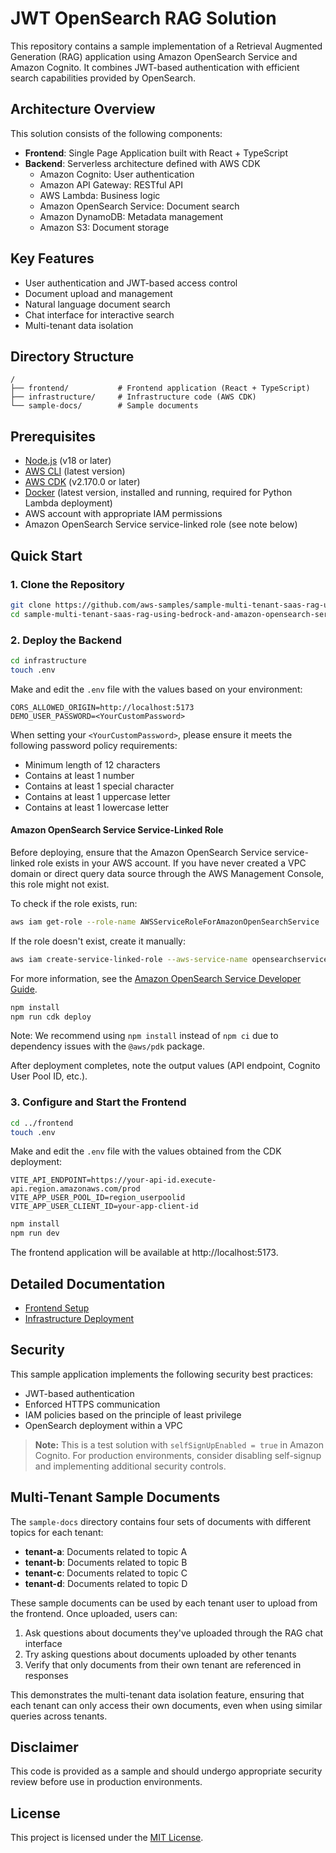 # JWT OpenSearch RAG Solution

This repository contains a sample implementation of a Retrieval Augmented Generation (RAG) application using Amazon OpenSearch Service and Amazon Cognito. It combines JWT-based authentication with efficient search capabilities provided by OpenSearch.

## Architecture Overview

This solution consists of the following components:

- **Frontend**: Single Page Application built with React + TypeScript
- **Backend**: Serverless architecture defined with AWS CDK
  - Amazon Cognito: User authentication
  - Amazon API Gateway: RESTful API
  - AWS Lambda: Business logic
  - Amazon OpenSearch Service: Document search
  - Amazon DynamoDB: Metadata management
  - Amazon S3: Document storage

## Key Features

- User authentication and JWT-based access control
- Document upload and management
- Natural language document search
- Chat interface for interactive search
- Multi-tenant data isolation

## Directory Structure

```
/
├── frontend/           # Frontend application (React + TypeScript)
├── infrastructure/     # Infrastructure code (AWS CDK)
└── sample-docs/        # Sample documents
```

## Prerequisites

- [Node.js](https://nodejs.org/) (v18 or later)
- [AWS CLI](https://aws.amazon.com/cli/) (latest version)
- [AWS CDK](https://aws.amazon.com/cdk/) (v2.170.0 or later)
- [Docker](https://www.docker.com/) (latest version, installed and running, required for Python Lambda deployment)
- AWS account with appropriate IAM permissions
- Amazon OpenSearch Service service-linked role (see note below)

## Quick Start

### 1. Clone the Repository

```bash
git clone https://github.com/aws-samples/sample-multi-tenant-saas-rag-using-bedrock-and-amazon-opensearch-service-with-jwt.git
cd sample-multi-tenant-saas-rag-using-bedrock-and-amazon-opensearch-service-with-jwt
```

### 2. Deploy the Backend

```bash
cd infrastructure
touch .env
```

Make and edit the `.env` file with the values based on your environment:

```
CORS_ALLOWED_ORIGIN=http://localhost:5173
DEMO_USER_PASSWORD=<YourCustomPassword>
```

When setting your `<YourCustomPassword>`, please ensure it meets the following password policy requirements:
- Minimum length of 12 characters
- Contains at least 1 number
- Contains at least 1 special character
- Contains at least 1 uppercase letter
- Contains at least 1 lowercase letter

#### Amazon OpenSearch Service Service-Linked Role

Before deploying, ensure that the Amazon OpenSearch Service service-linked role exists in your AWS account. If you have never created a VPC domain or direct query data source through the AWS Management Console, this role might not exist.

To check if the role exists, run:

```bash
aws iam get-role --role-name AWSServiceRoleForAmazonOpenSearchService
```

If the role doesn't exist, create it manually:

```bash
aws iam create-service-linked-role --aws-service-name opensearchservice.amazonaws.com
```

For more information, see the [Amazon OpenSearch Service Developer Guide](https://docs.aws.amazon.com/opensearch-service/latest/developerguide/slr-aos.html#create-slr).

```bash
npm install
npm run cdk deploy
```

Note: We recommend using `npm install` instead of `npm ci` due to dependency issues with the `@aws/pdk` package.

After deployment completes, note the output values (API endpoint, Cognito User Pool ID, etc.).

### 3. Configure and Start the Frontend

```bash
cd ../frontend
touch .env
```

Make and edit the `.env` file with the values obtained from the CDK deployment:

```
VITE_API_ENDPOINT=https://your-api-id.execute-api.region.amazonaws.com/prod
VITE_APP_USER_POOL_ID=region_userpoolid
VITE_APP_USER_CLIENT_ID=your-app-client-id
```

```bash
npm install
npm run dev
```

The frontend application will be available at http://localhost:5173.

## Detailed Documentation

- [Frontend Setup](./frontend/README.md)
- [Infrastructure Deployment](./infrastructure/README.md)

## Security

This sample application implements the following security best practices:

- JWT-based authentication
- Enforced HTTPS communication
- IAM policies based on the principle of least privilege
- OpenSearch deployment within a VPC

> **Note:** This is a test solution with `selfSignUpEnabled = true` in Amazon Cognito. For production environments, consider disabling self-signup and implementing additional security controls.

## Multi-Tenant Sample Documents

The `sample-docs` directory contains four sets of documents with different topics for each tenant:

- **tenant-a**: Documents related to topic A
- **tenant-b**: Documents related to topic B
- **tenant-c**: Documents related to topic C
- **tenant-d**: Documents related to topic D

These sample documents can be used by each tenant user to upload from the frontend. Once uploaded, users can:

1. Ask questions about documents they've uploaded through the RAG chat interface
2. Try asking questions about documents uploaded by other tenants
3. Verify that only documents from their own tenant are referenced in responses

This demonstrates the multi-tenant data isolation feature, ensuring that each tenant can only access their own documents, even when using similar queries across tenants.

## Disclaimer

This code is provided as a sample and should undergo appropriate security review before use in production environments.

## License

This project is licensed under the [MIT License](LICENSE).